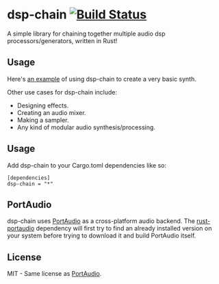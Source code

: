 # dsp-chain [![Build Status](https://travis-ci.org/RustAudio/dsp-chain.svg?branch=master)](https://travis-ci.org/RustAudio/dsp-chain)

A simple library for chaining together multiple audio dsp processors/generators, written in Rust!

Usage
-----

Here's [an example](https://github.com/PistonDevelopers/dsp-chain/blob/master/examples/test.rs) of using dsp-chain to create a very basic synth.

Other use cases for dsp-chain include:
- Designing effects.
- Creating an audio mixer.
- Making a sampler.
- Any kind of modular audio synthesis/processing.


Usage
-----

Add dsp-chain to your Cargo.toml dependencies like so:
```
[dependencies]
dsp-chain = "*"
```


PortAudio
---------

dsp-chain uses [PortAudio](http://www.portaudio.com) as a cross-platform audio backend. The [rust-portaudio](https://github.com/jeremyletang/rust-portaudio) dependency will first try to find an already installed version on your system before trying to download it and build PortAudio itself.


License
-------

MIT - Same license as [PortAudio](http://www.portaudio.com/license.html).

